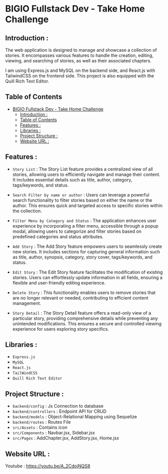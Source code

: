 # BIGIO Fullstack Dev - Take Home Challenge

## <a name="introduction"></a> Introduction :
The web application is designed to manage and showcase a collection of stories. It encompasses various features to handle the creation, editing, viewing, and searching of stories, as well as their associated chapters.

I am using Express.js and MySQL on the backend side, and React.js with TailwindCSS on the frontend side. This project is also equipped with the Quill Rich Text Editor.


## Table of Contents

- [BIGIO Fullstack Dev - Take Home Challenge](#bigio-fullstack-dev---take-home-challenge)
  - [ Introduction :](#-introduction-)
  - [Table of Contents](#table-of-contents)
  - [ Features :](#-features-)
  - [ Libraries :](#-libraries-)
  - [ Project Structure :](#-project-structure-)
  - [ Website URL :](#-website-url-)

## <a name="features"></a> Features :
- `Story List` : The Story List feature provides a centralized view of all stories, allowing users to efficiently navigate and manage their content. It includes essential details such as title, author, category, tags/keywords, and status.
  
- `Search Filter by name or author` : Users can leverage a powerful search functionality to filter stories based on either the name or the author. This ensures quick and targeted access to specific stories within the collection.
  
- `Filter Menu by Category and Status` : The application enhances user experience by incorporating a filter menu, accessible through a popup modal, allowing users to categorize and filter stories based on predefined categories and status attributes.
  
- `Add Story` : The Add Story feature empowers users to seamlessly create new stories. It includes sections for capturing general information such as title, author, synopsis, category, story cover, tags/keywords, and status. 
  
- `Edit Story` : The Edit Story feature facilitates the modification of existing stories. Users can effortlessly update information in all fields, ensuring a flexible and user-friendly editing experience.
  
- `Delete Story` : This functionality enables users to remove stories that are no longer relevant or needed, contributing to efficient content management.
  
- `Story Detail` : The Story Detail feature offers a read-only view of a particular story, providing comprehensive details while preventing any unintended modifications. This ensures a secure and controlled viewing experience for users exploring story specifics.

## <a name="libraries"></a> Libraries :
- `Express.js`
- `MySQL`
- `React.js`
- `TailWindCSS`
- `Quill Rich Text Editor`

## <a name="project-structures"></a> Project Structure :
* `backend/config` : Js Connection to database
* `backend/controllers` : Endpoint API for CRUD
* `backend/models` : Object-Relational Mapping using Sequelize
* `backend/routes` : Routes File
* `src/Assets` : Contains icon
* `src/Components` : Navbar.jsx, Sidebar.jsx
* `src/Pages` : AddChapter.jsx, AddStory.jsx, Home.jsx

## <a name="apk-link"></a> Website URL :
Youtube : https://youtu.be/A_2CdojNQS8